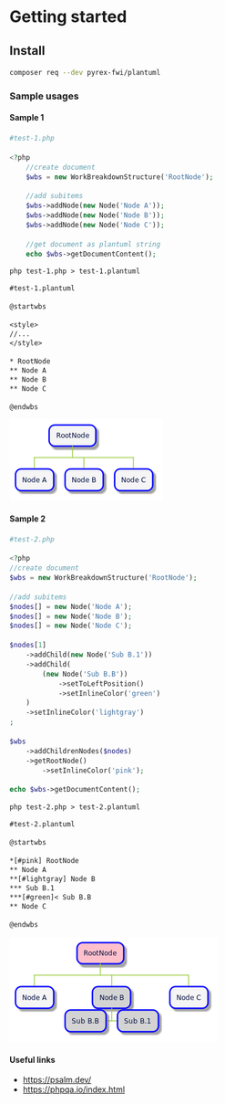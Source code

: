 
# Getting started

## Install

```sh
composer req --dev pyrex-fwi/plantuml
```


### Sample usages

#### Sample 1

```php
#test-1.php

<?php
    //create document
    $wbs = new WorkBreakdownStructure('RootNode');
    
    //add subitems
    $wbs->addNode(new Node('Node A'));
    $wbs->addNode(new Node('Node B'));
    $wbs->addNode(new Node('Node C'));

    //get document as plantuml string
    echo $wbs->getDocumentContent();

```

```shell
php test-1.php > test-1.plantuml
```

```plantuml
#test-1.plantuml

@startwbs

<style>
//...
</style>

* RootNode
** Node A
** Node B
** Node C

@endwbs
```

![test-1](doc/test-1.png)


#### Sample 2

```php
#test-2.php

<?php
//create document
$wbs = new WorkBreakdownStructure('RootNode');

//add subitems
$nodes[] = new Node('Node A');
$nodes[] = new Node('Node B');
$nodes[] = new Node('Node C');

$nodes[1]
    ->addChild(new Node('Sub B.1'))
    ->addChild(
        (new Node('Sub B.B'))
            ->setToLeftPosition()
            ->setInlineColor('green')
    )
    ->setInlineColor('lightgray')
;

$wbs
    ->addChildrenNodes($nodes)
    ->getRootNode()
        ->setInlineColor('pink');

echo $wbs->getDocumentContent();


```

```shell
php test-2.php > test-2.plantuml
```

```plantuml
#test-2.plantuml

@startwbs

*[#pink] RootNode
** Node A
**[#lightgray] Node B
*** Sub B.1
***[#green]< Sub B.B
** Node C

@endwbs
```

![test-2](doc/test-2.png)

#### Useful links

* https://psalm.dev/
* https://phpqa.io/index.html
